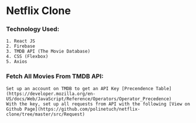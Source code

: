 # Netflix Clone

### Technology Used:

    1. React JS
    2. Firebase
    3. TMDB API (The Movie Database)
    4. CSS (Flexbox)
    5. Axios

### Fetch All Movies From TMDB API:

    Set up an account on TMDB to get an API Key [Precendence Table](https://developer.mozilla.org/en-US/docs/Web/JavaScript/Reference/Operators/Operator_Precedence)
    With the key, set up all requests from API with the following [View on Github Page](https://github.com/polinetuch/netflix-clone/tree/master/src/Request)
